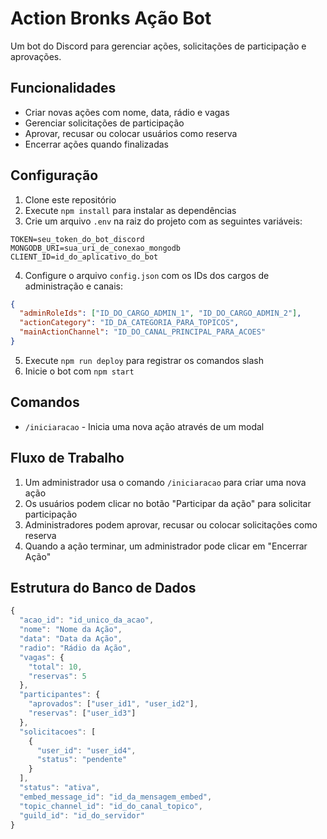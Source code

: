 # Action Bronks Ação Bot 

Um bot do Discord para gerenciar ações, solicitações de participação e aprovações.

## Funcionalidades

- Criar novas ações com nome, data, rádio e vagas
- Gerenciar solicitações de participação
- Aprovar, recusar ou colocar usuários como reserva
- Encerrar ações quando finalizadas

## Configuração

1. Clone este repositório
2. Execute `npm install` para instalar as dependências
3. Crie um arquivo `.env` na raiz do projeto com as seguintes variáveis:

```
TOKEN=seu_token_do_bot_discord
MONGODB_URI=sua_uri_de_conexao_mongodb
CLIENT_ID=id_do_aplicativo_do_bot
```

4. Configure o arquivo `config.json` com os IDs dos cargos de administração e canais:

```json
{
  "adminRoleIds": ["ID_DO_CARGO_ADMIN_1", "ID_DO_CARGO_ADMIN_2"],
  "actionCategory": "ID_DA_CATEGORIA_PARA_TOPICOS",
  "mainActionChannel": "ID_DO_CANAL_PRINCIPAL_PARA_ACOES"
}
```

5. Execute `npm run deploy` para registrar os comandos slash
6. Inicie o bot com `npm start`

## Comandos

- `/iniciaracao` - Inicia uma nova ação através de um modal

## Fluxo de Trabalho

1. Um administrador usa o comando `/iniciaracao` para criar uma nova ação
2. Os usuários podem clicar no botão "Participar da ação" para solicitar participação
3. Administradores podem aprovar, recusar ou colocar solicitações como reserva
4. Quando a ação terminar, um administrador pode clicar em "Encerrar Ação"

## Estrutura do Banco de Dados

```javascript
{
  "acao_id": "id_unico_da_acao",
  "nome": "Nome da Ação",
  "data": "Data da Ação",
  "radio": "Rádio da Ação",
  "vagas": {
    "total": 10,
    "reservas": 5
  },
  "participantes": {
    "aprovados": ["user_id1", "user_id2"],
    "reservas": ["user_id3"]
  },
  "solicitacoes": [
    {
      "user_id": "user_id4",
      "status": "pendente"
    }
  ],
  "status": "ativa",
  "embed_message_id": "id_da_mensagem_embed",
  "topic_channel_id": "id_do_canal_topico",
  "guild_id": "id_do_servidor"
}
```
